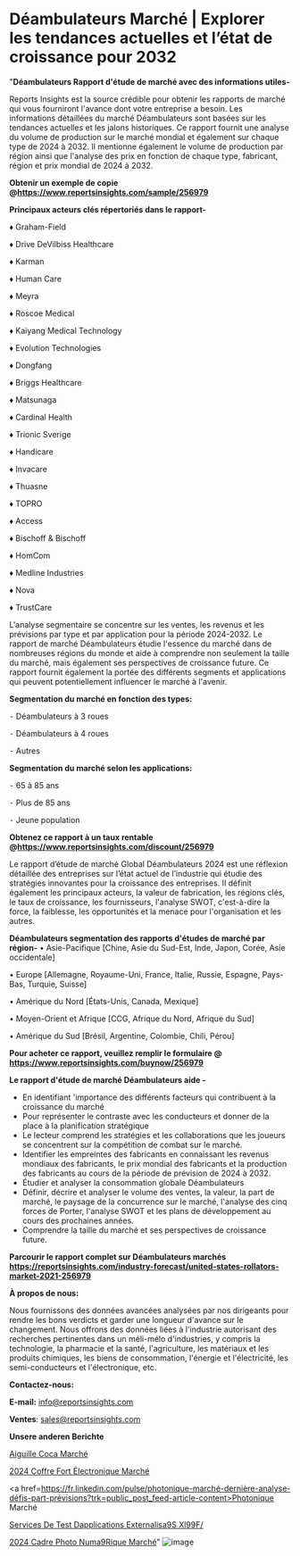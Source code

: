 # Déambulateurs Marché | Explorer les tendances actuelles et l’état de croissance pour 2032

"<strong>Déambulateurs Rapport d'étude de marché avec des informations utiles-</strong>

Reports Insights est la source crédible pour obtenir les rapports de marché qui vous fourniront l'avance dont votre entreprise a besoin. Les informations détaillées du marché Déambulateurs sont basées sur les tendances actuelles et les jalons historiques. Ce rapport fournit une analyse du volume de production sur le marché mondial et également sur chaque type de 2024 à 2032. Il mentionne également le volume de production par région ainsi que l'analyse des prix en fonction de chaque type, fabricant, région et prix mondial de 2024 à 2032.

<strong><b>Obtenir un exemple de copie @</b></strong><a href=https://www.reportsinsights.com/sample/256979><strong><b>https://www.reportsinsights.com/sample/256979</b></strong></a>

<b>Principaux acteurs clés répertoriés dans le rapport-</b>

<b> </b>♦ Graham-Field

♦ Drive DeVilbiss Healthcare

♦ Karman

♦ Human Care

♦ Meyra

♦ Roscoe Medical

♦ Kaiyang Medical Technology

♦ Evolution Technologies

♦ Dongfang

♦ Briggs Healthcare

♦ Matsunaga

♦ Cardinal Health

♦ Trionic Sverige

♦ Handicare

♦ Invacare

♦ Thuasne

♦ TOPRO

♦ Access

♦ Bischoff & Bischoff

♦ HomCom

♦ Medline Industries

♦ Nova

♦ TrustCare

L'analyse segmentaire se concentre sur les ventes, les revenus et les prévisions par type et par application pour la période 2024-2032. Le rapport de marché Déambulateurs étudie l'essence du marché dans de nombreuses régions du monde et aide à comprendre non seulement la taille du marché, mais également ses perspectives de croissance future. Ce rapport fournit également la portée des différents segments et applications qui peuvent potentiellement influencer le marché à l'avenir.

<strong>Segmentation du marché en fonction des types:</strong>


⁃ Déambulateurs à 3 roues

⁃ Déambulateurs à 4 roues

⁃ Autres

<strong>Segmentation du marché selon les applications:</strong>


⁃ 65 à 85 ans

⁃ Plus de 85 ans

⁃ Jeune population

<strong><b>Obtenez ce rapport à un taux rentable @</b></strong><a href=https://www.reportsinsights.com/discount/256979><strong><b>https://www.reportsinsights.com/discount/256979</b></strong></a>

Le rapport d’étude de marché Global Déambulateurs 2024 est une réflexion détaillée des entreprises sur l’état actuel de l’industrie qui étudie des stratégies innovantes pour la croissance des entreprises. Il définit également les principaux acteurs, la valeur de fabrication, les régions clés, le taux de croissance, les fournisseurs, l'analyse SWOT, c'est-à-dire la force, la faiblesse, les opportunités et la menace pour l'organisation et les autres.

<strong>Déambulateurs segmentation des rapports d'études de marché par région-</strong>
• Asie-Pacifique [Chine, Asie du Sud-Est, Inde, Japon, Corée, Asie occidentale]

• Europe [Allemagne, Royaume-Uni, France, Italie, Russie, Espagne, Pays-Bas, Turquie, Suisse]

• Amérique du Nord [États-Unis, Canada, Mexique]

• Moyen-Orient et Afrique [CCG, Afrique du Nord, Afrique du Sud]

• Amérique du Sud [Brésil, Argentine, Colombie, Chili, Pérou]

<strong>Pour acheter ce rapport, veuillez remplir le formulaire @   <a href=https://www.reportsinsights.com/buynow/256979>https://www.reportsinsights.com/buynow/256979</a></strong>

<strong>Le rapport d'étude de marché Déambulateurs aide -</strong>
<ul>
  <li>En identifiant 'importance des différents facteurs qui contribuent à la croissance du marché</li>
  <li>Pour représenter le contraste avec les conducteurs et donner de la place à la planification stratégique</li>
  <li>Le lecteur comprend les stratégies et les collaborations que les joueurs se concentrent sur la compétition de combat sur le marché.</li>
  <li>Identifier les empreintes des fabricants en connaissant les revenus mondiaux des fabricants, le prix mondial des fabricants et la production des fabricants au cours de la période de prévision de 2024 à 2032.</li>
  <li>Étudier et analyser la consommation globale Déambulateurs</li>
  <li>Définir, décrire et analyser le volume des ventes, la valeur, la part de marché, le paysage de la concurrence sur le marché, l'analyse des cinq forces de Porter, l'analyse SWOT et les plans de développement au cours des prochaines années.</li>
  <li>Comprendre la taille du marché et ses perspectives de croissance future.</li>
</ul>

<strong>Parcourir le rapport complet sur Déambulateurs marchés <a href=https://reportsinsights.com/industry-forecast/united-states-rollators-market-2021-256979>https://reportsinsights.com/industry-forecast/united-states-rollators-market-2021-256979</a></strong>

<strong>À propos de nous:</strong>

Nous fournissons des données avancées analysées par nos dirigeants pour rendre les bons verdicts et garder une longueur d'avance sur le changement. Nous offrons des données liées à l'industrie autorisant des recherches pertinentes dans un méli-mélo d'industries, y compris la technologie, la pharmacie et la santé, l'agriculture, les matériaux et les produits chimiques, les biens de consommation, l'énergie et l'électricité, les semi-conducteurs et l'électronique, etc.

<strong>Contactez-nous:</strong>

<strong>E-mail:</strong> <a href=mailto:info@reportsinsights.com>info@reportsinsights.com</a>

<strong>Ventes</strong>: <a href=mailto:sales@reportsinsights.com>sales@reportsinsights.com</a>

<strong>Unsere anderen Berichte</strong>

<a href=https://www.linkedin.com/pulse/aiguille-coca-march%C3%A9-de-la-taille-2024-y4yre/>Aiguille Coca Marché</a>

<a href=https://www.linkedin.com/pulse/2024-coffre-fort-électronique-marché-partager-tljje/>2024 Coffre Fort Électronique Marché</a>

<a href=https://fr.linkedin.com/pulse/photonique-marché-dernière-analyse-défis-part-prévisions?trk=public_post_feed-article-content>Photonique Marché</a>

<a href=https://www.linkedin.com/pulse/services-de-test-dapplications-externalis%C3%A9s-xl99f/>Services De Test Dapplications Externalisa9S Xl99F/</a>

<a href=https://www.linkedin.com/pulse/2024-cadre-photo-num%C3%A9rique-march%C3%A9-segmentation-i5oec/>2024 Cadre Photo Numa9Rique Marché</a>"
![image](https://github.com/daminid12/RImarket/assets/158430485/dae9054b-ec0d-4140-9897-dadcb32d27fd)
